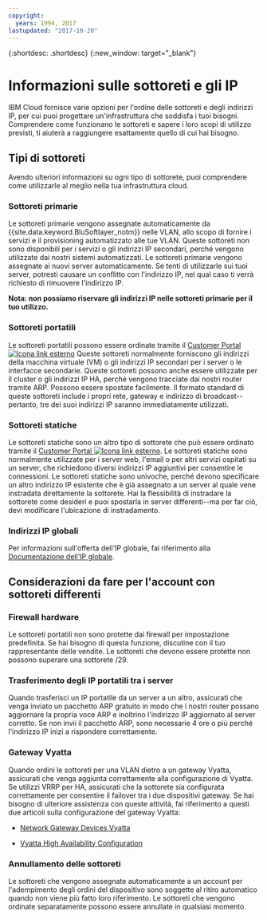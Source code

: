 ```yaml
---
copyright:
  years: 1994, 2017
lastupdated: "2017-10-20"
---
```

{:shortdesc: .shortdesc}
{:new_window: target="_blank"}

# Informazioni sulle sottoreti e gli IP

IBM Cloud fornisce varie opzioni per l'ordine delle sottoreti e degli indirizzi IP, per cui puoi progettare un'infrastruttura che soddisfa i tuoi bisogni. Comprendere come funzionano le sottoreti e sapere i loro scopi di utilizzo previsti, ti aiuterà a raggiungere esattamente quello di cui hai bisogno.

## Tipi di sottoreti

Avendo ulteriori informazioni su ogni tipo di sottorete, puoi comprendere come utilizzarle al meglio nella tua infrastruttura cloud.

### Sottoreti primarie

Le sottoreti primarie vengono assegnate automaticamente da {{site.data.keyword.BluSoftlayer_notm}} nelle VLAN, allo scopo di fornire i servizi e il provisioning automatizzato alle tue VLAN. Queste sottoreti non sono disponibili per i servizi o gli indirizzi IP secondari, perché vengono utilizzate dai nostri sistemi automatizzati. Le sottoreti primarie vengono assegnate ai nuovi server automaticamente. Se tenti di utilizzarle sui tuoi server, potresti causare un conflitto con l'indirizzo IP, nel qual caso ti verrà richiesto di rimuovere l'indirizzo IP.

**Nota: non possiamo riservare gli indirizzi IP nelle sottoreti primarie per il tuo utilizzo.**

### Sottoreti portatili

Le sottoreti portatili possono essere ordinate tramite il [Customer Portal ![Icona link esterno](../../icons/launch-glyph.svg "Icona link esterno")](https://control.softlayer.com/) Queste sottoreti normalmente forniscono gli indirizzi della macchina virtuale (VM) o gli indirizzi IP secondari per i server o le interfacce secondarie. Queste sottoreti possono anche essere utilizzate per il cluster o gli indirizzi IP HA, perché vengono tracciate dai nostri router tramite ARP. Possono essere spostate facilmente. Il formato standard di queste sottoreti include i propri rete, gateway e indirizzo di broadcast--pertanto, tre dei suoi indirizzi IP saranno immediatamente utilizzati.

### Sottoreti statiche

Le sottoreti statiche sono un altro tipo di sottorete che può essere ordinato tramite il [Customer Portal ![Icona link esterno](../../icons/launch-glyph.svg "Icona link esterno")](https://control.softlayer.com/network/subnets/order). Le sottoreti statiche sono normalmente utilizzate per i server web, l'email o per altri servizi ospitati su un server, che richiedono diversi indirizzi IP aggiuntivi per consentire le connessioni. Le sottoreti statiche sono univoche, perché devono specificare un altro indirizzo IP esistente che è già assegnato a un server al quale vene instradata direttamente la sottorete. Hai la flessibilità di instradare la sottorete come desideri e puoi spostarla in server differenti--ma per far ciò, devi modificare l'ubicazione di instradamento.

### Indirizzi IP globali

Per informazioni sull'offerta dell'IP globale, fai riferimento alla [Documentazione dell'IP globale](about-global-ip.html).

## Considerazioni da fare per l'account con sottoreti differenti

### Firewall hardware

Le sottoreti portatili non sono protette dai firewall per impostazione predefinita. Se hai bisogno di questa funzione, discutine con il tuo rappresentante delle vendite. Le sottoreti che devono essere protette non possono superare una sottorete /29.

### Trasferimento degli IP portatili tra i server

Quando trasferisci un IP portatile da un server a un altro, assicurati che venga inviato un pacchetto ARP gratuito in modo che i nostri router possano aggiornare la propria voce ARP e inoltrino l'indirizzo IP aggiornato al server corretto. Se non invii il pacchetto ARP, sono necessarie 4 ore o più perché l'indirizzo IP inizi a rispondere correttamente.

### Gateway Vyatta

Quando ordini le sottoreti per una VLAN dietro a un gateway Vyatta, assicurati che venga aggiunta correttamente alla configurazione di Vyatta. Se utilizzi VRRP per HA, assicurati che la sottorete sia configurata correttamente per consentire il failover tra i due dispositivi gateway. Se hai bisogno di ulteriore assistenza con queste attività, fai riferimento a questi due articoli sulla configurazione del gateway Vyatta:

 * [Network Gateway Devices Vyatta](../network-gateways/network-gateway-devices-vyatta.html)

 * [Vyatta High Availability Configuration](../vyatta/vyatta-high-availability-configuration.html)
 
 ### Annullamento delle sottoreti
 
Le sottoreti che vengono assegnate automaticamente a un account per l'adempimento degli ordini del dispositivo sono soggette al ritiro automatico quando non viene più fatto loro riferimento. Le sottoreti che vengono ordinate separatamente possono essere annullate in qualsiasi momento.
